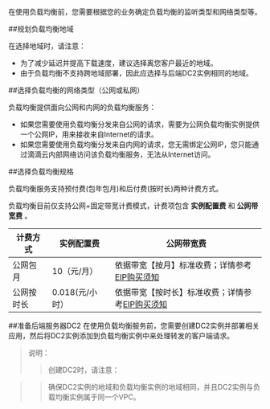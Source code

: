 在使用负载均衡前，您需要根据您的业务确定负载均衡的监听类型和网络类型等。

##规划负载均衡地域

在选择地域时，请注意：

- 为了减少延迟并提高下载速度，建议选择离您客户最近的地域。
- 由于负载均衡不支持跨地域部署，因此应选择与后端DC2实例相同的地域。

##选择负载均衡的网络类型（公网或私网）

负载均衡提供面向公网和内网的负载均衡服务：

- 如果您需要使用负载均衡分发来自公网的请求，需要为公网负载均衡实例提供一个公网IP，用来接收来自Internet的请求。
- 如果您需要使用负载均衡分发来自内网的请求，您无需绑定公网IP，您只能通过滴滴云内部网络访问该负载均衡服务，无法从Internet访问。

##选择负载均衡规格

负载均衡服务支持预付费(包年包月)和后付费(按时长)两种计费方式。

负载均衡目前仅支持公网+固定带宽计费模式，计费项包含 **实例配置费** 和 **公网带宽费** 。

计费方式|实例配置费|公网带宽费
----|----|----
公网包月|10（元/月）|依据带宽【按月】标准收费；详情参考[EIP购买须知](https://help.didiyun.com/hc/kb/article/1090983/)
公网按时长|0.018(元/小时）|依据带宽【按时长】标准收费；详情参考[EIP购买须知](https://help.didiyun.com/hc/kb/article/1090983/)

##准备后端服务器DC2
在使用负载均衡服务前，您需要创建DC2实例并部署相关应用，然后将DC2实例添加到负载均衡实例中来处理转发的客户端请求。

>说明：
>>创建DC2时，请注意：

>>确保DC2实例的地域和负载均衡实例的地域相同，并且DC2实例与负载均衡实例属于同一个VPC。
